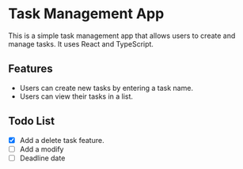 # Task Management App

This is a simple task management app that allows users to create and manage tasks. It uses React and TypeScript.

## Features

-   Users can create new tasks by entering a task name.
-   Users can view their tasks in a list.

## Todo List

-   [X] Add a delete task feature.
-   [ ] Add a modify
-   [ ] Deadline date
